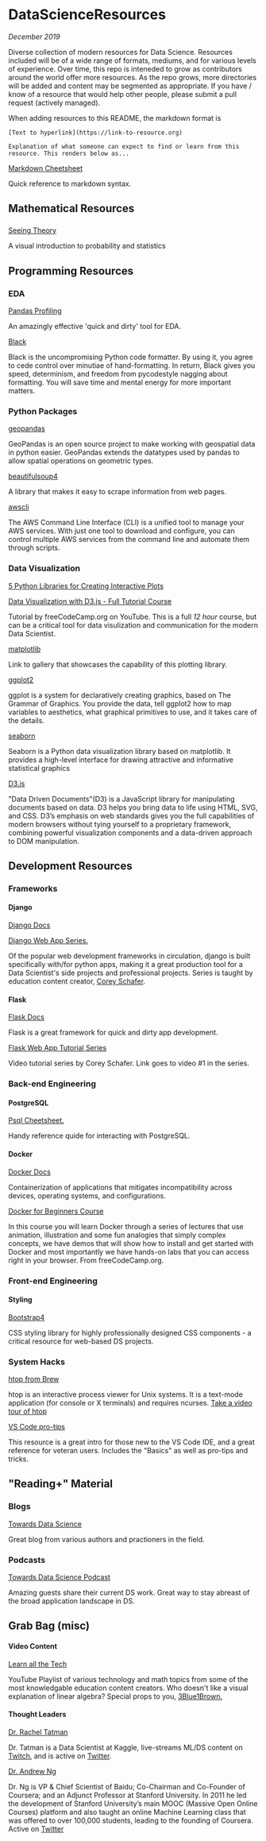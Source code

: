 # DataScienceResources
*December 2019*

Diverse collection of modern resources for Data Science. Resources included will be of a wide range of formats, mediums, and for various levels of experience. Over time, this repo is inteneded to grow as contributors around the world offer more resources. As the repo grows, more directories will be added and content may be segmented as appropriate. If you have / know of a resource that would help other people, please submit a pull request (actively managed).

When adding resources to this README, the markdown format is

`[Text to hyperlink](https://link-to-resource.org)`

`Explanation of what someone can expect to find or learn from this resource. This renders below as...`

[Markdown Cheetsheet](https://github.com/adam-p/markdown-here/wiki/Markdown-Cheatsheet#code) 

   Quick reference to markdown syntax.  


## Mathematical Resources
###
[Seeing Theory](https://seeing-theory.brown.edu/index.html)

   A visual introduction to probability and statistics



## Programming Resources
### EDA
[Pandas Profiling](https://github.com/pandas-profiling/pandas-profiling) 

An amazingly effective 'quick and dirty' tool for EDA.

[Black](https://github.com/psf/black) 

Black is the uncompromising Python code formatter. By using it, you agree to cede control over minutiae of hand-formatting. In return, Black gives you speed, determinism, and freedom from pycodestyle nagging about formatting. You will save time and mental energy for more important matters.


### Python Packages
[geopandas](http://geopandas.org/) 

GeoPandas is an open source project to make working with geospatial data in python easier. GeoPandas extends the datatypes used by pandas to allow spatial operations on geometric types.

[beautifulsoup4](https://pypi.org/project/beautifulsoup4/)  

A library that makes it easy to scrape information from web pages. 

[awscli](https://aws.amazon.com/cli/) 

The AWS Command Line Interface (CLI) is a unified tool to manage your AWS services. With just one tool to download and configure, you can control multiple AWS services from the command line and automate them through scripts.
 



### Data Visualization
[5 Python Libraries for Creating Interactive Plots](https://mode.com/blog/python-interactive-plot-libraries)

[Data Visualization with D3.js - Full Tutorial Course](https://www.youtube.com/watch?v=_8V5o2UHG0E&t=14028s) 

Tutorial by freeCodeCamp.org on YouTube. This is a full *12 hour* course, but can be a critical tool for data visulization and communication for the modern Data Scientist.

[matplotlib](https://matplotlib.org/gallery/index.html) 

Link to gallery that showcases the capability of this plotting library. 

[ggplot2](https://ggplot2.tidyverse.org/) 

ggplot is a system for declaratively creating graphics, based on The Grammar of Graphics. You provide the data, tell ggplot2 how to map variables to aesthetics, what graphical primitives to use, and it takes care of the details.

[seaborn](https://seaborn.pydata.org/examples/index.html)  

Seaborn is a Python data visualization library based on matplotlib. It provides a high-level interface for drawing attractive and informative statistical graphics

[D3.js](https://d3js.org/) 

"Data Driven Documents"(D3) is a JavaScript library for manipulating documents based on data. D3 helps you bring data to life using HTML, SVG, and CSS. D3’s emphasis on web standards gives you the full capabilities of modern browsers without tying yourself to a proprietary framework, combining powerful visualization components and a data-driven approach to DOM manipulation.

## Development Resources
### Frameworks
#### Django
[Django Docs](https://docs.djangoproject.com/en/3.0/)

[Django Web App Series.](https://www.youtube.com/playlist?list=PL-osiE80TeTtoQCKZ03TU5fNfx2UY6U4p) 

Of the popular web development frameworks in circulation, django is built specifically with/for python apps, making it a great production tool for a Data Scientist's side projects and professional projects. Series is taught by education content creator, [Corey Schafer](https://www.youtube.com/channel/UCCezIgC97PvUuR4_gbFUs5g).

#### Flask
[Flask Docs](https://www.fullstackpython.com/flask.html) 

Flask is a great framework for quick and dirty app development.

[Flask Web App Tutorial Series](https://www.youtube.com/watch?v=MwZwr5Tvyxo) 

Video tutorial series by Corey Schafer. Link goes to video #1 in the series. 

### Back-end Engineering
#### PostgreSQL
[Psql Cheetsheet.](http://gpdb.docs.pivotal.io/archive/gs/43/pdf/PSQLQuickRef.pdf) 

Handy reference quide for interacting with PostgreSQL. 
#### Docker
[Docker Docs](https://www.docker.com/why-docker) 

Containerization of applications that mitigates incompatibility across devices, operating systems, and configurations. 

[Docker for Beginners Course](https://www.youtube.com/watch?v=fqMOX6JJhGo) 

In this course you will learn Docker through a series of lectures that use animation, illustration and some fun analogies that simply complex concepts, we have demos that will show how to install and get started with Docker and most importantly we have hands-on labs that you can access right in your browser. From freeCodeCamp.org. 

### Front-end Engineering
#### Styling 
[Bootstrap4](https://getbootstrap.com/docs/4.0/components/navbar/) 

CSS styling library for highly professionally designed CSS components - a critical resource for web-based DS projects. 

### System Hacks
[htop from Brew](https://formulae.brew.sh/formula/htop) 

htop is an interactive process viewer for Unix systems. It is a text-mode application (for console or X terminals) and requires ncurses. [Take a video tour of htop](https://www.youtube.com/watch?v=Qw2ZUf0hTF8&t=575s)

[VS Code pro-tips](https://code.visualstudio.com/docs/getstarted/tips-and-tricks) 

This resource is a great intro for those new to the VS Code IDE, and a great reference for veteran users. Includes the "Basics" as well as pro-tips and tricks. 



## "Reading+" Material
### Blogs
[Towards Data Science](https://towardsdatascience.com/) 

Great blog from various authors and practioners in the field. 
### Podcasts
[Towards Data Science Podcast](https://podcasts.apple.com/us/podcast/towards-data-science/id1470952338) 

Amazing guests share their current DS work. Great way to stay abreast of the broad application landscape in DS. 

## Grab Bag (misc)
#### Video Content
[Learn all the Tech](https://www.youtube.com/playlist?list=PLixunRai9j2IKnXTjhGHsAXNEjMY6Qzwx) 

YouTube Playlist of various technology and math topics from some of the most knowledgable education content creators. Who doesn't like a visual explanation of linear algebra? Special props to you, [3Blue1Brown.](https://www.youtube.com/channel/UCYO_jab_esuFRV4b17AJtAw)

#### Thought Leaders
[Dr. Rachel Tatman](http://www.rctatman.com/) 

Dr. Tatman is a Data Scientist at Kaggle, live-streams ML/DS content on [Twitch](https://www.twitch.tv/rctatman), and is active on [Twitter](https://twitter.com/rctatman). 

[Dr. Andrew Ng](https://www.andrewng.org/) 

Dr. Ng is VP & Chief Scientist of Baidu; Co-Chairman and Co-Founder of Coursera; and an Adjunct Professor at Stanford University.  In 2011 he led the development of Stanford University’s main MOOC (Massive Open Online Courses) platform and also taught an online Machine Learning class that was offered to over 100,000 students, leading to the founding of Coursera. Active on [Twitter](https://twitter.com/AndrewYNg)
